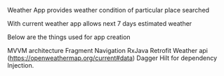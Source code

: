 Weather App provides weather condition of particular place searched

With current weather app allows next 7 days estimated weather

Below are the things used for app creation

MVVM architecture
Fragment Navigation
RxJava
Retrofit
Weather api (https://openweathermap.org/current#data)
Dagger Hilt for dependency Injection.
